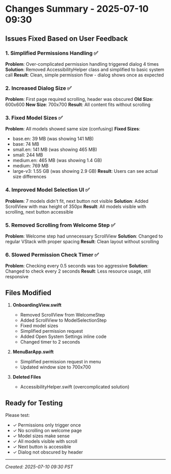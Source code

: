 # Changes Summary - 2025-07-10 09:30

## Issues Fixed Based on User Feedback

### 1. Simplified Permissions Handling ✅
**Problem**: Over-complicated permission handling triggered dialog 4 times
**Solution**: Removed AccessibilityHelper class and simplified to basic system call
**Result**: Clean, simple permission flow - dialog shows once as expected

### 2. Increased Dialog Size ✅
**Problem**: First page required scrolling, header was obscured
**Old Size**: 600x600
**New Size**: 700x700
**Result**: All content fits without scrolling

### 3. Fixed Model Sizes ✅
**Problem**: All models showed same size (confusing)
**Fixed Sizes**:
- base.en: 39 MB (was showing 141 MB)
- base: 74 MB
- small.en: 141 MB (was showing 465 MB)
- small: 244 MB
- medium.en: 465 MB (was showing 1.4 GB)
- medium: 769 MB
- large-v3: 1.55 GB (was showing 2.9 GB)
**Result**: Users can see actual size differences

### 4. Improved Model Selection UI ✅
**Problem**: 7 models didn't fit, next button not visible
**Solution**: Added ScrollView with max height of 350px
**Result**: All models visible with scrolling, next button accessible

### 5. Removed Scrolling from Welcome Step ✅
**Problem**: Welcome step had unnecessary ScrollView
**Solution**: Changed to regular VStack with proper spacing
**Result**: Clean layout without scrolling

### 6. Slowed Permission Check Timer ✅
**Problem**: Checking every 0.5 seconds was too aggressive
**Solution**: Changed to check every 2 seconds
**Result**: Less resource usage, still responsive

## Files Modified

1. **OnboardingView.swift**
   - Removed ScrollView from WelcomeStep
   - Added ScrollView to ModelSelectionStep
   - Fixed model sizes
   - Simplified permission request
   - Added Open System Settings inline code
   - Changed timer to 2 seconds

2. **MenuBarApp.swift**
   - Simplified permission request in menu
   - Updated window size to 700x700

3. **Deleted Files**
   - AccessibilityHelper.swift (overcomplicated solution)

## Ready for Testing

Please test:
- ✓ Permissions only trigger once
- ✓ No scrolling on welcome page
- ✓ Model sizes make sense
- ✓ All models visible with scroll
- ✓ Next button is accessible
- ✓ Dialog not obscured by header

---
*Created: 2025-07-10 09:30 PST*
